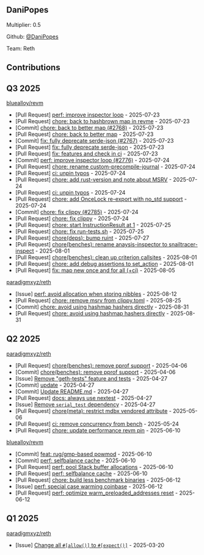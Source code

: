 
## DaniPopes
Multiplier: 0.5

Github: [@DaniPopes](https://github.com/DaniPopes)

Team: Reth

## Contributions

## Q3 2025


[bluealloy/revm](https://github.com/bluealloy/revm)
* [Pull Request] [perf: improve inspector loop](https://github.com/bluealloy/revm/pull/2776) - 2025-07-23
* [Pull Request] [chore: back to hashbrown map in revme](https://github.com/bluealloy/revm/pull/2770) - 2025-07-23
* [Commit] [chore: back to better map (#2768)](https://github.com/bluealloy/revm/commit/5857fc44256f2ca4f4a4845efb781819448f36a5) - 2025-07-23
* [Pull Request] [chore: back to better map](https://github.com/bluealloy/revm/pull/2768) - 2025-07-23
* [Commit] [fix: fully deprecate serde-json (#2767)](https://github.com/bluealloy/revm/commit/975071db304c02dc512151317f59c59d0162062e) - 2025-07-23
* [Pull Request] [fix: fully deprecate serde-json](https://github.com/bluealloy/revm/pull/2767) - 2025-07-23
* [Pull Request] [fix: features and check in ci](https://github.com/bluealloy/revm/pull/2766) - 2025-07-23
* [Commit] [perf: improve inspector loop (#2776)](https://github.com/bluealloy/revm/commit/e42a93a86580da9c861e568f24d86482532f3560) - 2025-07-24
* [Pull Request] [chore: rename custom-precompile-journal](https://github.com/bluealloy/revm/pull/2792) - 2025-07-24
* [Pull Request] [ci: unpin typos](https://github.com/bluealloy/revm/pull/2790) - 2025-07-24
* [Pull Request] [chore: add rust-version and note about MSRV](https://github.com/bluealloy/revm/pull/2789) - 2025-07-24
* [Pull Request] [ci: unpin typos](https://github.com/bluealloy/revm/pull/2788) - 2025-07-24
* [Pull Request] [chore: add OnceLock re-export with no_std support](https://github.com/bluealloy/revm/pull/2787) - 2025-07-24
* [Commit] [chore: fix clippy (#2785)](https://github.com/bluealloy/revm/commit/9c0a3d2f42c919b570ad8aa3aba0d537dc563063) - 2025-07-24
* [Pull Request] [chore: fix clippy](https://github.com/bluealloy/revm/pull/2785) - 2025-07-24
* [Pull Request] [chore: start InstructionResult at 1](https://github.com/bluealloy/revm/pull/2802) - 2025-07-25
* [Pull Request] [chore: fix run-tests.sh](https://github.com/bluealloy/revm/pull/2801) - 2025-07-25
* [Pull Request] [chore(deps): bump ruint](https://github.com/bluealloy/revm/pull/2811) - 2025-07-27
* [Pull Request] [chore(benches): rename anaysis-inspector to snailtracer-inspect](https://github.com/bluealloy/revm/pull/2834) - 2025-08-01
* [Pull Request] [chore(benches): clean up criterion callsites](https://github.com/bluealloy/revm/pull/2833) - 2025-08-01
* [Pull Request] [chore: add debug assertions to set_action](https://github.com/bluealloy/revm/pull/2832) - 2025-08-01
* [Pull Request] [fix: map new once and for all (+ci)](https://github.com/bluealloy/revm/pull/2852) - 2025-08-05

[paradigmxyz/reth](https://github.com/paradigmxyz/reth)
* [Issue] [perf: avoid allocation when storing nibbles](https://github.com/paradigmxyz/reth/issues/17810) - 2025-08-12
* [Pull Request] [chore: remove msrv from clippy.toml](https://github.com/paradigmxyz/reth/pull/18034) - 2025-08-25
* [Commit] [chore: avoid using hashmap hashers directly](https://github.com/paradigmxyz/reth/commit/f752c0b35736ea9ae7071170df9940ad69fb468c) - 2025-08-31
* [Pull Request] [chore: avoid using hashmap hashers directly](https://github.com/paradigmxyz/reth/pull/18176) - 2025-08-31
## Q2 2025


[paradigmxyz/reth](https://github.com/paradigmxyz/reth)
* [Pull Request] [chore(benches): remove pprof support](https://github.com/paradigmxyz/reth/pull/15575) - 2025-04-06
* [Commit] [chore(benches): remove pprof support](https://github.com/paradigmxyz/reth/commit/830853908a9e06b73450ebc755ac78e34374637a) - 2025-04-06
* [Issue] [Remove "geth-tests" feature and tests](https://github.com/paradigmxyz/reth/issues/15958) - 2025-04-27
* [Commit] [update](https://github.com/paradigmxyz/reth/commit/4e536ab08af252c393cd5f3d888098029ec2a133) - 2025-04-27
* [Commit] [Update README.md](https://github.com/paradigmxyz/reth/commit/2524c47b573ef3067afb6d3c9520aeedf71a4c7b) - 2025-04-27
* [Pull Request] [docs: always use nextest](https://github.com/paradigmxyz/reth/pull/15957) - 2025-04-27
* [Issue] [Remove `serial_test` dependency](https://github.com/paradigmxyz/reth/issues/15955) - 2025-04-27
* [Pull Request] [chore(meta): restrict mdbx vendored attribute](https://github.com/paradigmxyz/reth/pull/16092) - 2025-05-06
* [Pull Request] [ci: remove concurrency from bench](https://github.com/paradigmxyz/reth/pull/16458) - 2025-05-24
* [Pull Request] [chore: update performance revm pin](https://github.com/paradigmxyz/reth/pull/16746) - 2025-06-10

[bluealloy/revm](https://github.com/bluealloy/revm)
* [Commit] [feat: rug/gmp-based powmod](https://github.com/bluealloy/revm/commit/039be5b21ed60fcde8ed63c8e623ce8c831861d6) - 2025-06-10
* [Commit] [perf: selfbalance cache](https://github.com/bluealloy/revm/commit/c5a9f8547d8a9cb10fcee57c7e503d28a98c3775) - 2025-06-10
* [Pull Request] [perf: pool Stack buffer allocations](https://github.com/bluealloy/revm/pull/2615) - 2025-06-10
* [Pull Request] [perf: selfbalance cache](https://github.com/bluealloy/revm/pull/2609) - 2025-06-10
* [Pull Request] [chore: build less benchmark binaries](https://github.com/bluealloy/revm/pull/2629) - 2025-06-12
* [Issue] [perf: special case warming coinbase](https://github.com/bluealloy/revm/issues/2627) - 2025-06-12
* [Pull Request] [perf: optimize warm_preloaded_addresses reset](https://github.com/bluealloy/revm/pull/2625) - 2025-06-12
## Q1 2025

[paradigmxyz/reth](https://github.com/paradigmxyz/reth)
* [Issue] [Change all `#[allow()]` to `#[expect()]`](https://github.com/paradigmxyz/reth/issues/15163) - 2025-03-20
